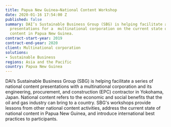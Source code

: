 ```yaml
---
title: Papua New Guinea—National Content Workshop
date: 2020-01-16 17:54:00 Z
published: false
summary: DAI’s Sustainable Business Group (SBG) is helping facilitate a series of
  presentations for a  multinational corporation on the current state of national
  content in Papua New Guinea.
contract-start-year: 2019
contract-end-year: 2020
client: Multinational corporation
solutions:
- Sustainable Business
regions: Asia and the Pacific
country: Papua New Guinea
---
```


DAI’s Sustainable Business Group (SBG) is helping facilitate a series of national content presentations with a multinational corporation and its engineering, procurement, and construction (EPC) contractor in Yokohama, Japan. National content refers to the economic and social benefits that the oil and gas industry can bring to a country. SBG's workshops provide lessons from other national content activities, address the current state of national content in Papua New Guinea, and introduce international best practices to participants.
